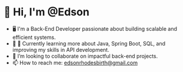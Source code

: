 # 👋 Hi, I'm @Edson
- 🖥️ I'm a Back-End Developer passionate about building scalable and efficient systems.
- 🌱 🌱 Currently learning more about Java, Spring Boot, SQL, and improving my skills in API development.
- 💞️ I’m looking to collaborate on impactful back-end projects.
- 📫  How to reach me: edsonrhodesbirth@gmail.com


